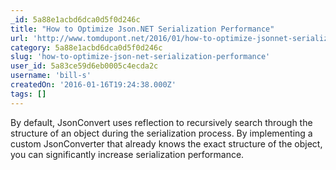 ```yaml
---
_id: 5a88e1acbd6dca0d5f0d246c
title: "How to Optimize Json.NET Serialization Performance"
url: 'http://www.tomdupont.net/2016/01/how-to-optimize-jsonnet-serialization.html'
category: 5a88e1acbd6dca0d5f0d246c
slug: 'how-to-optimize-json-net-serialization-performance'
user_id: 5a83ce59d6eb0005c4ecda2c
username: 'bill-s'
createdOn: '2016-01-16T19:24:38.000Z'
tags: []
---
```


By default, JsonConvert uses reflection to recursively search through the structure of an object during the serialization process. By implementing a custom JsonConverter that already knows the exact structure of the object, you can significantly increase serialization performance.
